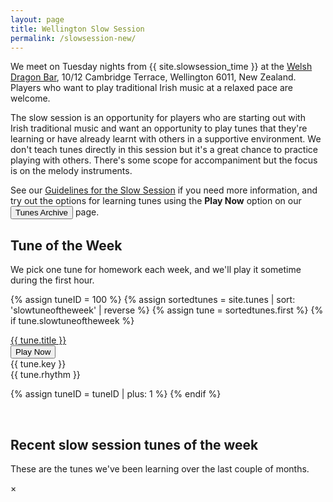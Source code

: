 ```yaml
---
layout: page
title: Wellington Slow Session
permalink: /slowsession-new/
---
```


We meet on Tuesday nights from {{ site.slowsession_time }} at the <a href="/dragon/">
Welsh Dragon Bar</a>, 10/12 Cambridge Terrace, Wellington 6011, New Zealand.
Players who want to play traditional Irish music at a relaxed pace are welcome.

The slow session is an opportunity for players who are starting out with Irish
traditional music and want an opportunity to play tunes that they're learning
or have already learnt with others in a supportive environment.
We don't teach tunes directly in this session but it's a great chance to practice
playing with others. There's some scope for accompaniment but the focus is on the
melody instruments.

See our <a href="/slowguidelines/">Guidelines for the Slow Session</a> if you need more information, and try out the options for learning tunes using the <b>Play Now</b> option on our <button class="filterButton" onclick="window.location.href = '/tunes_archive/';">Tunes Archive</button> page.

Tune of the Week
----------------

We pick one tune for homework each week, and we'll play it sometime during the first hour.


{% assign tuneID = 100 %}
{% assign sortedtunes = site.tunes | sort: 'slowtuneoftheweek' | reverse %}
{% assign tune = sortedtunes.first %}
{% if tune.slowtuneoftheweek %}

<div class="row rowSingleTune row-even">
    <div class="small-4 columns">
        <span title="Go to Tunepage">
            <a href="{{ tune.url }}">{{ tune.title }}</a>
        </span>
    </div>
    <div class="small-3 columns">
        <input class="filterButton" type="button" onclick="changeTune({{ tuneID }});" value="Play Now" />
    </div>
    <div class="small-2 columns">
        {{ tune.key }}
    </div>
    <div class="small-2 columns end">
        {{ tune.rhythm }}
    </div>
</div>

<script>
singleTune = {
    "{{ tuneID }}": {
        "title": "{{ tune.title | xml_escape }}",
        "tuneID": "{{ tuneID }}",
        "key": "{{ tune.key | xml_escape }}",
        "rhythm": "{{ tune.rhythm | xml_escape }}",
        "url": "{{ tune.url | xml_escape }}",
        "mp3": "{{ site.mp3_host | append: tune.mp3_file | xml_escape }}",
        "mp3_source": "{{ tune.mp3_source | strip_html | xml_escape }}",
        "repeats": "{{ tune.repeats }}",
        "parts": "{{ tune.parts }}",
        "abc": {{ tune.abc | jsonify }}
    },
};

</script>
{% assign tuneID = tuneID | plus: 1 %}
{% endif %}

<br />

Recent slow session tunes of the week
--------

These are the <span id="tunesCount"></span> tunes we've been learning over the last couple of months.

<div class="row rowTuneTable">
  <div class="small-12 columns tunesTable" id="tunesTable"></div>
</div>

<script>
    window.store = {

        {% assign sortedtunes = site.tunes | sort: 'slowtuneoftheweek' | reverse %}
        {% assign tune_count = 0 %}
        {% assign tuneID = 200 %}
        {% for tune in sortedtunes %}
            {% if tune_count > 0 %}
                "{{ tuneID }}": {
                    "title": "{{ tune.title | xml_escape }}",
                    "tuneID": "{{ tuneID }}",
                    "key": "{{ tune.key | xml_escape }}",
                    "rhythm": "{{ tune.rhythm | xml_escape }}",
                    "url": "{{ tune.url | xml_escape }}",
                    "mp3": "{{ site.mp3_host | append: tune.mp3_file | xml_escape }}",
                    "mp3_source": "{{ tune.mp3_source | strip_html | xml_escape }}",
                    "repeats": "{{ tune.repeats }}",
                    "parts": "{{ tune.parts }}",
                    "abc": {{ tune.abc | jsonify }}
                }{% if tune_count <= 9 %},{% else %}{% break %}{% endif %}
            {% endif %}
            {% assign tune_count = tune_count | plus: 1 %}
            {% assign tuneID = tuneID | plus: 1 %}
        {% endfor %}
    };
    $.extend(window.store, singleTune);
</script>

<script src="{{ site.js_host }}/js/lunr.min.js"></script>

<script src="{{ site.js_host }}/js/build_table_tunes_archive.js"></script>

<script>
$(document).ready(function() {
    audioPlayer.innerHTML = createAudioPlayer();

    $("#tunes").tablesorter({headers: { 0:{sorter: 'ignoreArticles'}, 1:{sorter: false}, 2:{sorter: false}}});
});
</script>

<!-- The Modal -->

<div id="myModal" class="modal">
    <!-- Modal content -->
    <div class="modal-content">
        <span class="close">×</span>
        <!-- *** Player controls *** -->
        <div id="tuneTitle"></div>
        <div id="tuneInfo"></div>
        <br />
        <div class="player">
            <div id="audioPlayer"></div>
            <div id="showPlayer"></div>
        </div>
        <!-- *** loop presets *** -->
        <form id="loopForm" style="display: none;">
            <input type="button" class="filterButton" value="Show Preset Loops" onclick="toggleLoops(this);">
        </form>
        <div id="loopPresetControls" style="display: none;">.</div>
        <!-- *** rendered ABC and tune selector scrolling table *** -->
        <form id="dotsForm" style="display: none;">
            <input type="button" class="filterButton" value="Show the Dots" onclick="toggleTheDots(this);">
        </form>
        <div class="outputABC">
        <div id="paper0" style="display: none;"></div>
        <div id='abcSource' style="display: none;">
            <textarea name='abcText' id="abcText"></textarea>
        </div>
    </div>
</div>
<script>
$(document).ready(function() {
    audioPlayer.innerHTML = createAudioPlayer();

});
</script>

<script>
// Get the modal
var modal = document.getElementById("myModal");

// Get the <span> element that closes the modal
var span = document.getElementsByClassName("close")[0];

// When the user clicks on <span> (x), close the modal
span.onclick = function() {
    if (OneAudioPlayer.paused == false) { // audio is currently playing.
        OneAudioPlayer.pause();
    }
    modal.style.display = "none";
}

// When the user clicks anywhere outside of the modal, close it
window.onclick = function(event) {
  if (event.target == modal) {
      if (OneAudioPlayer.paused == false) { // audio is currently playing.
          OneAudioPlayer.pause();
      }
      modal.style.display = "none";
  }
}
</script>
